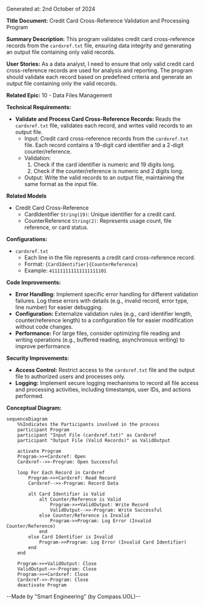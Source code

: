 Generated at: 2nd October of 2024

**Title Document:** Credit Card Cross-Reference Validation and Processing Program

**Summary Description:**
This program validates credit card cross-reference records from the `cardxref.txt` file, ensuring data integrity and generating an output file containing only valid records. 

**User Stories:**
As a data analyst, I need to ensure that only valid credit card cross-reference records are used for analysis and reporting. The program should validate each record based on predefined criteria and generate an output file containing only the valid records.

**Related Epic:** 10 - Data Files Management

**Technical Requirements:**

- **Validate and Process Card Cross-Reference Records:** Reads the `cardxref.txt` file, validates each record, and writes valid records to an output file.
  - Input: Credit card cross-reference records from the `cardxref.txt` file. Each record contains a 19-digit card identifier and a 2-digit counter/reference.
  - Validation:
    1.  Check if the card identifier is numeric and 19 digits long.
    2.  Check if the counter/reference is numeric and 2 digits long.
  - Output: Write the valid records to an output file, maintaining the same format as the input file.

**Related Models**
- Credit Card Cross-Reference
  - CardIdentifier `String(19)`: Unique identifier for a credit card.
  - CounterReference `String(2)`: Represents usage count, file reference, or card status.

**Configurations:**
- `cardxref.txt`
  - Each line in the file represents a credit card cross-reference record.
  - Format: `{CardIdentifier}{CounterReference}`
  - Example: `411111111111111111101`

**Code Improvements:**
- **Error Handling:** Implement specific error handling for different validation failures. Log these errors with details (e.g., invalid record, error type, line number) for easier debugging.
- **Configuration:** Externalize validation rules (e.g., card identifier length, counter/reference length) to a configuration file for easier modification without code changes.
- **Performance:** For large files, consider optimizing file reading and writing operations (e.g., buffered reading, asynchronous writing) to improve performance.

**Security Improvements:**
- **Access Control:** Restrict access to the `cardxref.txt` file and the output file to authorized users and processes only.
- **Logging:** Implement secure logging mechanisms to record all file access and processing activities, including timestamps, user IDs, and actions performed.

**Conceptual Diagram:**

```mermaid
sequenceDiagram
    %%Indicates the Participants involved in the process
    participant Program
    participant "Input File (cardxref.txt)" as Cardxref
    participant "Output File (Valid Records)" as ValidOutput

    activate Program
    Program->>+Cardxref: Open
    Cardxref-->>-Program: Open Successful
    
    loop For Each Record in Cardxref
        Program->>+Cardxref: Read Record
        Cardxref-->>-Program: Record Data
        
        alt Card Identifier is Valid
            alt Counter/Reference is Valid
                Program->>+ValidOutput: Write Record
                ValidOutput-->>-Program: Write Successful
            else Counter/Reference is Invalid
                Program->>Program: Log Error (Invalid Counter/Reference)
            end
        else Card Identifier is Invalid
            Program->>Program: Log Error (Invalid Card Identifier)
        end
    end

    Program->>+ValidOutput: Close
    ValidOutput->>-Program: Close
    Program->>+Cardxref: Close
    Cardxref->>-Program: Close
    deactivate Program
```

--Made by "Smart Engineering" (by Compass.UOL)--
